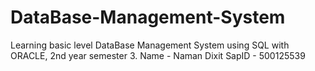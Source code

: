 # DataBase-Management-System
Learning basic level DataBase Management System using SQL with ORACLE, 2nd year semester 3. Name - Naman Dixit SapID - 500125539
